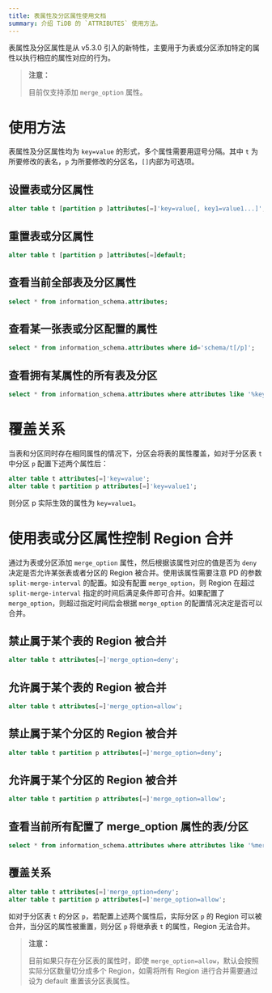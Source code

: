 ```yaml
---
title: 表属性及分区属性使用文档
summary: 介绍 TiDB 的 `ATTRIBUTES` 使用方法。
---
```


表属性及分区属性是从 v5.3.0 引入的新特性，主要用于为表或分区添加特定的属性以执行相应的属性对应的行为。

> **注意：** 
> 
> 目前仅支持添加 `merge_option` 属性。

# 使用方法

表属性及分区属性均为 `key=value` 的形式，多个属性需要用逗号分隔。其中 `t` 为所要修改的表名，`p` 为所要修改的分区名，`[]`内部为可选项。

## 设置表或分区属性
```sql
alter table t [partition p ]attributes[=]'key=value[, key1=value1...]';
```

## 重置表或分区属性
```sql
alter table t [partition p ]attributes[=]default;
```

## 查看当前全部表及分区属性
```sql
select * from information_schema.attributes;
```

## 查看某一张表或分区配置的属性
```sql
select * from information_schema.attributes where id='schema/t[/p]';
```

## 查看拥有某属性的所有表及分区
```sql
select * from information_schema.attributes where attributes like '%key%';
```

# 覆盖关系
当表和分区同时存在相同属性的情况下，分区会将表的属性覆盖，如对于分区表 `t` 中分区 `p` 配置下述两个属性后：

```sql
alter table t attributes[=]'key=value';
alter table t partition p attributes[=]'key=value1';
```

则分区 p 实际生效的属性为 `key=value1`。

# 使用表或分区属性控制 Region 合并

通过为表或分区添加 `merge_option` 属性，然后根据该属性对应的值是否为 `deny` 决定是否允许某张表或者分区的 Region 被合并。使用该属性需要注意 PD 的参数 `split-merge-interval` 的配置。如没有配置 `merge_option`，则 Region 在超过 `split-merge-interval` 指定的时间后满足条件即可合并。如果配置了 `merge_option`，则超过指定时间后会根据 `merge_option` 的配置情况决定是否可以合并。

## 禁止属于某个表的 Region 被合并
```sql
alter table t attributes[=]'merge_option=deny';
```

## 允许属于某个表的 Region 被合并
```sql
alter table t attributes[=]'merge_option=allow';
```

## 禁止属于某个分区的 Region 被合并
```sql
alter table t partition p attributes[=]'merge_option=deny';
```

## 允许属于某个分区的 Region 被合并
```sql
alter table t partition p attributes[=]'merge_option=allow';
```

## 查看当前所有配置了 merge_option 属性的表/分区
```sql
select * from information_schema.attributes where attributes like '%merge_option%';
```

## 覆盖关系
```sql
alter table t attributes[=]'merge_option=deny';
alter table t partition p attributes[=]'merge_option=allow';
```

如对于分区表 `t` 的分区 `p`，若配置上述两个属性后，实际分区 `p` 的 Region 可以被合并，当分区的属性被重置，则分区 `p` 将继承表 `t` 的属性，Region 无法合并。

> **注意：** 
> 
> 目前如果只存在分区表的属性时，即使 `merge_option=allow`，默认会按照实际分区数量切分成多个 Region，如需将所有 Region 进行合并需要通过设为 default 重置该分区表属性。
